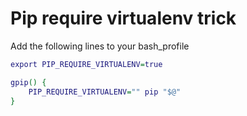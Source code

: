 # Pip require virtualenv trick

Add the following lines to your bash_profile

```dot
export PIP_REQUIRE_VIRTUALENV=true

gpip() {
    PIP_REQUIRE_VIRTUALENV="" pip "$@"
}
```
